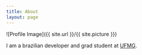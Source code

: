 ```yaml
---
title: About
layout: page
---
```

![Profile Image]({{ site.url }}/{{ site.picture }})

I am a brazilian developer and grad student at [UFMG](https://ufmg.br/).
